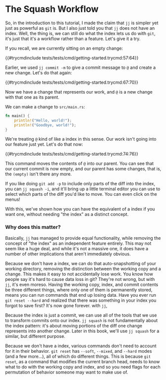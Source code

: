 # The Squash Workflow

So, in the introduction to this tutorial, I made the claim that `jj` is simpler
yet just as powerful as `git` is. But I also just told you that `jj` does not have
an index. Well, the thing is, we can still do what the index lets us do with `git`,
it's just that it's a workflow rather than a feature. Let's give it a try.

If you recall, we are currently sitting on an empty change:

{{#trycmdinclude tests/tests/cmd/getting-started.trycmd:57:64}} 

Earlier, we used `jj commit -m` to give a commit message to `@` and create a new
change. Let's do that again:

{{#trycmdinclude tests/tests/cmd/getting-started.trycmd:67:70}} 

Now we have a change that represents our work, and `@` is a new change with that
one as its parent.

We can make a change to `src/main.rs`:

```rust
fn main() {
    println!("Hello, world!");
    println!("Goodbye, world!");
}
```

We're treating `@` kind of like a index in this sense. Our work isn't going
into our feature just yet. Let's do that now:

{{#trycmdinclude tests/tests/cmd/getting-started.trycmd:74:76}} 

This command moves the contents of `@` into our parent. You can see that our
current commit is now empty, and our parent has some changes, that is, the
`(empty)` isn't there any more.

If you like doing `git add -p` to include only parts of the diff into the index,
you can `jj squash -i`, and it'll bring up a little terminal editor you can use
to select which parts of the diff you'd like to move. You can even click on the
menus!

With this, we've shown how you can have the equivalent of a index if you want
one, without needing "the index" as a distinct concept. 

### Why does this matter?

Basically, `jj` has managed to provide equal functionality, while removing the
concept of "the index" as an independent feature entirely. This may not seem like a
huge deal, and while it's not a massive one, it does have a number of other
implications that aren't immediately obvious.

Because we don't have a index, we can do that auto-snapshotting of your
working directory, removing the distinction between the working copy and a change.
This makes it easy to not accidentally lose work. You know how people say it's
hard to cause data loss in git? They're not wrong, but with `jj`, it's even
moreso. Having the working copy, index, and commit contents be three
different things, where only one of them is permanently stored, means you can
run commands that end up losing data. Have you ever run `git reset --hard` and
realized that there was something in your index you forgot to save first?
It's now gone forever. with `jj`, 

Because the index is just a commit, we can use all of the tools that
we use to transform commits onto our index. `jj squash` is not fundamentally
about the index pattern: it's about moving portions of the diff one change
represents into another change. Later in this book, we'll use `jj squash` for a
similar, but different purpose.

Because we don't have a index, various commands don't need to account for
it in their behavior. `git reset` has `--soft`, `--mixed`, and `--hard` modes
(and a few more...), all of which do different things. This is because `git reset`,
as a command that modifies the current branch head, needs to know what to do with
the working copy and index, and so you need flags for each permutation of
behavior someone may want to make use of.
